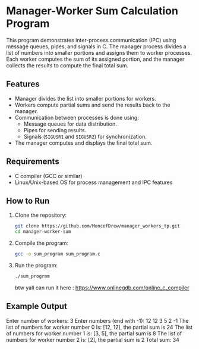 # Manager-Worker Sum Calculation Program

This program demonstrates inter-process communication (IPC) using message queues, pipes, and signals in C. The manager process divides a list of numbers into smaller portions and assigns them to worker processes. Each worker computes the sum of its assigned portion, and the manager collects the results to compute the final total sum.

## Features
- Manager divides the list into smaller portions for workers.
- Workers compute partial sums and send the results back to the manager.
- Communication between processes is done using:
  - Message queues for data distribution.
  - Pipes for sending results.
  - Signals (`SIGUSR1` and `SIGUSR2`) for synchronization.
- The manager computes and displays the final total sum.

## Requirements
- C compiler (GCC or similar)
- Linux/Unix-based OS for process management and IPC features

## How to Run

1. Clone the repository:
    ```bash
    git clone https://github.com/MoncefDrew/manager_workers_tp.git
    cd manager-worker-sum
    ```

2. Compile the program:
    ```bash
    gcc -o sum_program sum_program.c
    ```

3. Run the program:
    ```bash
    ./sum_program
    ```
    btw yall can run it here :
   https://www.onlinegdb.com/online_c_compiler

## Example Output

Enter number of workers: 3 Enter numbers (end with -1): 12 12 3 5 2 -1 The list of numbers for worker number 0 is: [12, 12], the partial sum is 24 The list of numbers for worker number 1 is: [3, 5], the partial sum is 8 The list of numbers for worker number 2 is: [2], the partial sum is 2 Total sum: 34

